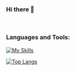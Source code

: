 ### Hi there 👋

<!--
**SantiZapata1/SantiZapata1** is a ✨ _special_ ✨ repository because its `README.md` (this file) appears on your GitHub profile.

Here are some ideas to get you started:

- 🔭 I’m currently working on ...
- 🌱 I’m currently learning ...
- 👯 I’m looking to collaborate on ...
- 🤔 I’m looking for help with ...
- 💬 Ask me about ...
- 📫 How to reach me: ...
- 😄 Pronouns: ...
- ⚡ Fun fact: ...
-->
<br />   

### Languages and Tools:

[![My Skills](https://skillicons.dev/icons?i=arduino,js,cs,java,css,sql,c++)](https://skillicons.dev)
<br /> 


[![Top Langs](https://github-readme-stats.vercel.app/api/top-langs/?username=SantiZapata1&layout=compact&theme=vision-friendly-dark)](https://github.com/anuraghazra/github-readme-stats)
